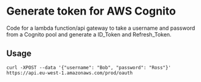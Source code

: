 # Generate token for AWS Cognito

Code for a lambda function/api gateway to take a username and password from a Cognito pool and generate a ID_Token and Refresh_Token.


## Usage
`curl -XPOST --data '{"username": "Bob", "password": "Ross"}' https://api.eu-west-1.amazonaws.com/prod/oauth`
